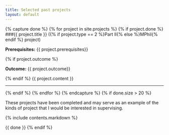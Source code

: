```yaml
---
title: Selected past projects
layout: default
---
```


{% capture done %}
{% for project in site.projects %}
{% if project.done %}
###{{ project.title }} ({% if project.type == 2 %}Part II{% else %}MPhil{% endif %} project)
<p><b>Prerequisites:</b> {{ project.prerequisites}}</p>
{% if project.outcome %}
<p><b>Outcome:</b> {{ project.outcome}}</p>
{% endif %}
{{ project.content }}
<hr />
{% endif %}
{% endfor %}
{% endcapture %}
{% if done.size > 20  %}


These projects have been completed and may serve as an example of the kinds of project that I would be interested in supervising.

{% include contents.markdown %}

{{ done }}
{% endif %}
